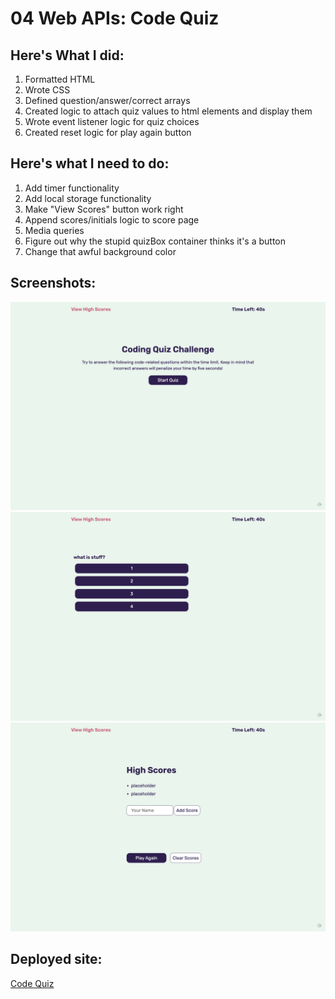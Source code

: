 # 04 Web APIs: Code Quiz

## Here's What I did:

1. Formatted HTML
2. Wrote CSS
3. Defined question/answer/correct arrays
4. Created logic to attach quiz values to html elements and display them
5. Wrote event listener logic for quiz choices
6. Created reset logic for play again button

## Here's what I need to do: 

1. Add timer functionality
2. Add local storage functionality
3. Make "View Scores" button work right
4. Append scores/initials logic to score page
5. Media queries
6. Figure out why the stupid quizBox container thinks it's a button
7. Change that awful background color

## Screenshots: 

<img src=./assets/screenshots/screen1.png>
<img src=./assets/screenshots/screen2.png>
<img src=./assets/screenshots/screen3.png>

## Deployed site: 

<a href="github.io/cheloe/Coding-Quiz">Code Quiz</a>


